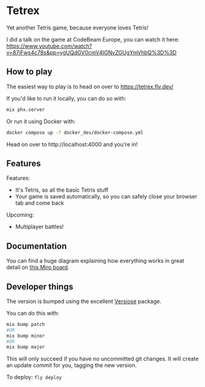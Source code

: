# Tetrex

Yet another Tetris game, because everyone loves Tetris!

I did a talk on the game at CodeBeam Europe, you can watch it here:
https://www.youtube.com/watch?v=87iFws4c78s&pp=ygUQdGV0cmV4IGNvZGUgYmVhbQ%3D%3D

## How to play

The easiest way to play is to head on over to https://tetrex.fly.dev/

If you'd like to run it locally, you can do so with:

```sh
mix phx.server
```

Or run it using Docker with:

```sh
docker compose up -f docker_dev/docker-compose.yml
```

Head on over to http://localhost:4000 and you're in!

## Features

Features:

- It's Tetris, so all the basic Tetris stuff
- Your game is saved automatically, so you can safely close your browser tab and come back

Upcoming:

- Multiplayer battles!

## Documentation

You can find a huge diagram explaining how everything works in great detail on [this Miro board](https://miro.com/app/board/uXjVMCAiwn8=/?share_link_id=465426947222).

## Developer things

The version is bumped using the excellent [Versiose](https://hexdocs.pm/versioce/readme.html) package.

You can do this with:

```sh
mix bump patch
#OR
mix bump minor
#OR
mix bump major
```

This will only succeed if you have no uncommitted git changes.
It will create an update commit for you, tagging the new version.

To deploy: `fly deploy`
